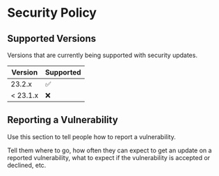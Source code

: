 # Security Policy

## Supported Versions

Versions that are currently being supported with security updates.

| Version | Supported          |
| ------- | ------------------ |
| 23.2.x   | :white_check_mark: |
| < 23.1.x   | :x:                |

## Reporting a Vulnerability

Use this section to tell people how to report a vulnerability.

Tell them where to go, how often they can expect to get an update on a
reported vulnerability, what to expect if the vulnerability is accepted or
declined, etc.
